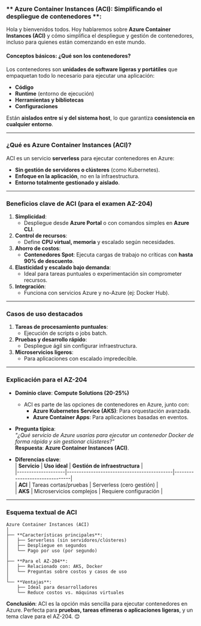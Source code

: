 ### ** Azure Container Instances (ACI): Simplificando el despliegue de contenedores **:

Hola y bienvenidos todos. Hoy hablaremos sobre **Azure Container Instances (ACI)** y cómo simplifica el despliegue y gestión de contenedores, incluso para quienes están comenzando en este mundo.  

#### **Conceptos básicos: ¿Qué son los contenedores?**  
Los contenedores son **unidades de software ligeras y portátiles** que empaquetan todo lo necesario para ejecutar una aplicación:  
- **Código**  
- **Runtime** (entorno de ejecución)  
- **Herramientas y bibliotecas**  
- **Configuraciones**  

Están **aislados entre sí y del sistema host**, lo que garantiza **consistencia en cualquier entorno**.  

---

### **¿Qué es Azure Container Instances (ACI)?**  
ACI es un servicio **serverless** para ejecutar contenedores en Azure:  
- **Sin gestión de servidores o clústeres** (como Kubernetes).  
- **Enfoque en la aplicación**, no en la infraestructura.  
- **Entorno totalmente gestionado y aislado**.  

---

### **Beneficios clave de ACI (para el examen AZ-204)**  
1. **Simplicidad**:  
   - Despliegue desde **Azure Portal** o con comandos simples en **Azure CLI**.  
2. **Control de recursos**:  
   - Define **CPU virtual, memoria** y escalado según necesidades.  
3. **Ahorro de costos**:  
   - **Contenedores Spot**: Ejecuta cargas de trabajo no críticas con **hasta 90% de descuento**.  
4. **Elasticidad y escalado bajo demanda**:  
   - Ideal para tareas puntuales o experimentación sin comprometer recursos.  
5. **Integración**:  
   - Funciona con servicios Azure y no-Azure (ej: Docker Hub).  

---

### **Casos de uso destacados**  
1. **Tareas de procesamiento puntuales**:  
   - Ejecución de scripts o jobs batch.  
2. **Pruebas y desarrollo rápido**:  
   - Despliegue ágil sin configurar infraestructura.  
3. **Microservicios ligeros**:  
   - Para aplicaciones con escalado impredecible.  

---

### **Explicación para el AZ-204**  
- **Dominio clave**: **Compute Solutions (20-25%)**  
  - ACI es parte de las opciones de contenedores en Azure, junto con:  
    - **Azure Kubernetes Service (AKS)**: Para orquestación avanzada.  
    - **Azure Container Apps**: Para aplicaciones basadas en eventos.  

- **Pregunta típica**:  
  *"¿Qué servicio de Azure usarías para ejecutar un contenedor Docker de forma rápida y sin gestionar clústeres?"*  
  **Respuesta**: **Azure Container Instances (ACI)**.  

- **Diferencias clave**:  
  | **Servicio**       | **Uso ideal**                              | **Gestión de infraestructura** |  
  |--------------------|--------------------------------------------|-------------------------------|  
  | **ACI**            | Tareas cortas/pruebas                      | Serverless (cero gestión)      |  
  | **AKS**            | Microservicios complejos                   | Requiere configuración         |  

---

### **Esquema textual de ACI**  
```
Azure Container Instances (ACI)  
│  
├── **Características principales**:  
│   ├── Serverless (sin servidores/clústeres)  
│   ├── Despliegue en segundos  
│   └── Pago por uso (por segundo)  
│  
├── **Para el AZ-204**:  
│   ├── Relacionado con: AKS, Docker  
│   └── Preguntas sobre costos y casos de uso  
│  
└── **Ventajas**:  
    ├── Ideal para desarrolladores  
    └── Reduce costos vs. máquinas virtuales  
```  

**Conclusión**: ACI es la opción más sencilla para ejecutar contenedores en Azure. Perfecta para **pruebas, tareas efímeras o aplicaciones ligeras**, y un tema clave para el AZ-204. 😊  
